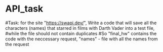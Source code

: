 # API_task
#Task: for the site "https://swapi.dev/", Write a code that will save all the characters (names) that starred in films with Darth Vader into a test file,
#while the file should not contain duplicates
#So "final_hw" contains the code with the neccessary request, "names" - file with all the names from the request
